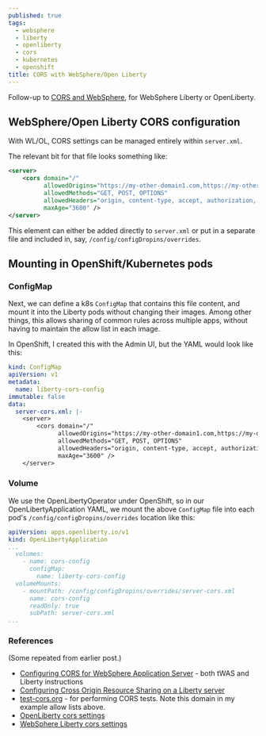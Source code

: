 ```yaml
---
published: true
tags:
  - websphere
  - liberty
  - openliberty
  - cors
  - kubernetes
  - openshift
title: CORS with WebSphere/Open Liberty
---
```

Follow-up to [CORS and WebSphere](/2021/01/12/cors-and-websphere.html), for WebSphere Liberty or OpenLiberty.

## WebSphere/Open Liberty CORS configuration

With WL/OL, CORS settings can be managed entirely within `server.xml`. 

The relevant bit for that file looks something like:
```xml
<server>
    <cors domain="/"
          allowedOrigins="https://my-other-domain1.com,https://my-other-domain2.com,https://test-cors.org"
          allowedMethods="GET, POST, OPTIONS"
          allowedHeaders="origin, content-type, accept, authorization, cache-control"
          maxAge="3600" />
</server>
```

This element can either be added directly to `server.xml` or put in a separate file and included in, say, `/config/configDropins/overrides`.

## Mounting in OpenShift/Kubernetes pods

### ConfigMap

Next, we can define a k8s `ConfigMap` that contains this file content, and mount it into the Liberty pods without changing their images. Among other things, this allows sharing of common rules across multiple apps, without having to maintain the allow list in each image.

In OpenShift, I created this with the Admin UI, but the YAML would look like this:

```yaml
kind: ConfigMap
apiVersion: v1
metadata:
  name: liberty-cors-config
immutable: false
data:
  server-cors.xml: |-
    <server>
        <cors domain="/"
              allowedOrigins="https://my-other-domain1.com,https://my-other-domain2.com,https://test-cors.org"
              allowedMethods="GET, POST, OPTIONS"
              allowedHeaders="origin, content-type, accept, authorization, cache-control"
              maxAge="3600" />
    </server>
```

### Volume

We use the OpenLibertyOperator under OpenShift, so in our OpenLibertyApplication YAML, we mount the above `ConfigMap` file into each pod's `/config/configDropins/overrides` location like this:

```yaml
apiVersion: apps.openliberty.io/v1
kind: OpenLibertyApplication
...
  volumes:
    - name: cors-config
      configMap:
        name: liberty-cors-config
  volumeMounts:
    - mountPath: /config/configDropins/overrides/server-cors.xml
      name: cors-config
      readOnly: true
      subPath: server-cors.xml
...
```

### References

(Some repeated from earlier post.)

* [Configuring CORS for WebSphere Application Server](https://www.ibm.com/support/pages/node/6348518) - both tWAS and Liberty instructions
* [Configuring Cross Origin Resource Sharing on a Liberty server](https://www.ibm.com/docs/en/was-liberty/base?topic=liberty-configuring-cross-origin-resource-sharing-server)
* [test-cors.org](https://test-cors.org/) - for performing CORS tests. Note this domain in my example allow lists above.
* [OpenLiberty cors settings](https://openliberty.io/docs/latest/reference/config/cors.html)
* [WebSphere Liberty cors settings](https://www.ibm.com/docs/en/was-liberty/base?topic=SSEQTP_liberty/com.ibm.websphere.liberty.autogen.nd.doc/ae/rwlp_config_cors.htm)
